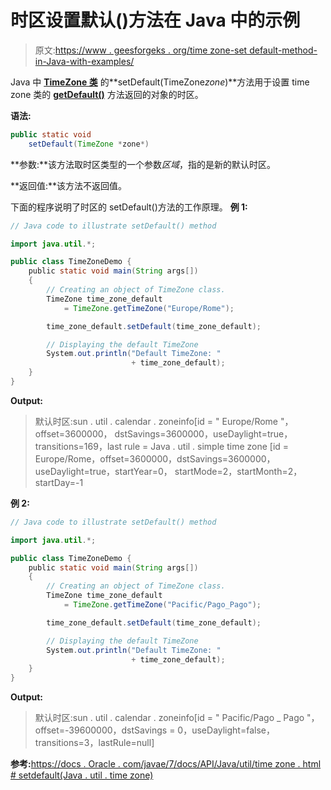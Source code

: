 # 时区设置默认()方法在 Java 中的示例

> 原文:[https://www . geesforgeks . org/time zone-set default-method-in-Java-with-examples/](https://www.geeksforgeeks.org/timezone-setdefault-method-in-java-with-examples/)

Java 中 **[TimeZone 类](https://www.geeksforgeeks.org/java-util-timezone-class-set-1/)** 的**setDefault(TimeZone*zone*)**方法用于设置 time zone 类的 **[getDefault()](https://www.geeksforgeeks.org/timezone-getdefault-method-in-java-with-examples/)** 方法返回的对象的时区。

**语法:**

```java
public static void 
    setDefault(TimeZone *zone*)
```

**参数:**该方法取时区类型的一个参数*区域*，指的是新的默认时区。

**返回值:**该方法不返回值。

下面的程序说明了时区的 setDefault()方法的工作原理。
**例 1:**

```java
// Java code to illustrate setDefault() method

import java.util.*;

public class TimeZoneDemo {
    public static void main(String args[])
    {
        // Creating an object of TimeZone class.
        TimeZone time_zone_default
            = TimeZone.getTimeZone("Europe/Rome");

        time_zone_default.setDefault(time_zone_default);

        // Displaying the default TimeZone
        System.out.println("Default TimeZone: "
                           + time_zone_default);
    }
}
```

**Output:**

> 默认时区:sun . util . calendar . zoneinfo[id = " Europe/Rome "，offset=3600000，
> dstSavings=3600000，useDaylight=true，transitions=169，last rule = Java . util . simple time zone
> [id = Europe/Rome，offset=3600000，dstSavings=3600000，useDaylight=true，startYear=0，
> startMode=2，startMonth=2，startDay=-1

**例 2:**

```java
// Java code to illustrate setDefault() method

import java.util.*;

public class TimeZoneDemo {
    public static void main(String args[])
    {
        // Creating an object of TimeZone class.
        TimeZone time_zone_default
            = TimeZone.getTimeZone("Pacific/Pago_Pago");

        time_zone_default.setDefault(time_zone_default);

        // Displaying the default TimeZone
        System.out.println("Default TimeZone: "
                           + time_zone_default);
    }
}
```

**Output:**

> 默认时区:sun . util . calendar . zoneinfo[id = " Pacific/Pago _ Pago "，
> offset=-39600000，dstSavings = 0，useDaylight=false，transitions=3，lastRule=null]

**参考:**[https://docs . Oracle . com/javae/7/docs/API/Java/util/time zone . html # setdefault(Java . util . time zone)](https://docs.oracle.com/javase/7/docs/api/java/util/TimeZone.html#setDefault(java.util.TimeZone))